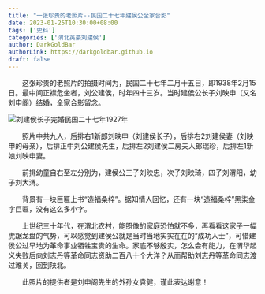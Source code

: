 ```yaml
---
title: "一张珍贵的老照片--民国二十七年建侯公全家合影"
date: 2023-01-25T10:30:00+08:00
tags: ['史料']
categories: ['渭北英豪刘建侯']
author: DarkGoldBar
authorLink: https://darkgoldbar.github.io
draft: false
---
```


　　这张珍贵的老照片的拍摄时间为，民国二十七年二月十五日，即1938年2月15日。最中间正襟危坐者，刘公建侯，时年四十三岁。当时建侯公长子刘映申（又名刘申阁）结婚，全家合影留念。

![刘建侯长子完婚民国二十七年1927年](/images/刘建侯长子完婚.jpg "刘建侯长子完婚民国二十七年1927")

　　照片中共九人，后排右1新郎刘映申（刘建侯长子），后排右2刘建侯妻（刘映申的母亲），后排正中刘公建侯先生，后排左2刘建侯二房夫人郎瑞珍，后排左1新娘刘映申妻。

　　前排幼童自右至左分别为，建侯公三子刘映忠，次子刘映琦，四子刘渭阳，幼子刘大渭。

　　背景有一块巨匾上书“造福桑梓”。据知情人回忆，还有一块“造福桑梓”黑柒金字巨匾，没有这么多小字。

　　上世纪三十年代，在渭北农村，能照像的家庭恐怕就不多，再看看这家子一幅虎踞龙盘的气势，可以感觉到建侯公就是当时当地实实在在的“成功人士”，可惜建侯公过早地为革命事业牺牲宝贵的生命。家底不够殷实，怎么会有能力，在渭华起义失败后向刘志丹等革命同志资助二百八十个大洋？从而帮助刘志丹等革命同志渡过难关，回到陕北。

　　此照片的提供者是刘申阁先生的外孙女袁健，谨此表达谢意！






